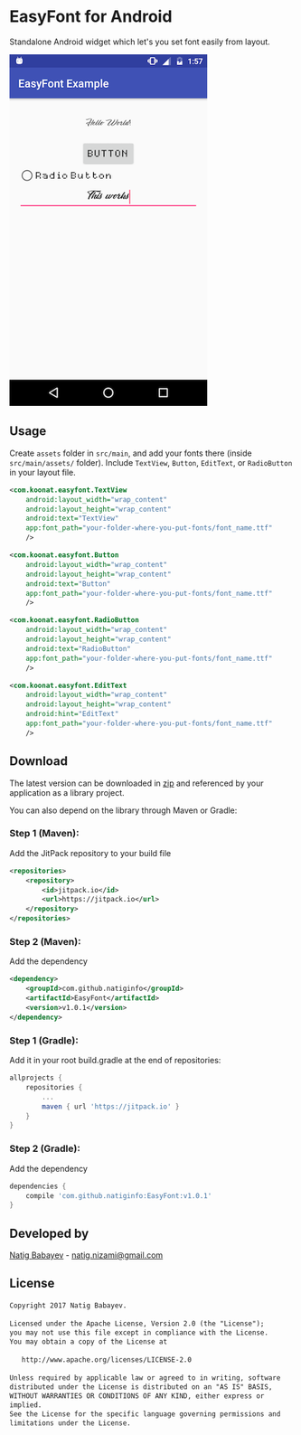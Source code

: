 # EasyFont for Android

Standalone Android widget which let's you set font easily from layout.

![alt text](screenshots/screenshot1.png)

## Usage

Create ```assets``` folder in ```src/main```, and add your fonts there (inside ```src/main/assets/``` folder). Include ```TextView```, ```Button```, ```EditText```, or ```RadioButton``` in your layout file.

```xml
<com.koonat.easyfont.TextView
    android:layout_width="wrap_content"
    android:layout_height="wrap_content"
    android:text="TextView"
    app:font_path="your-folder-where-you-put-fonts/font_name.ttf"
    />
```

```xml
<com.koonat.easyfont.Button
    android:layout_width="wrap_content"
    android:layout_height="wrap_content"
    android:text="Button"
    app:font_path="your-folder-where-you-put-fonts/font_name.ttf" 
    />
```

```xml
<com.koonat.easyfont.RadioButton
    android:layout_width="wrap_content"
    android:layout_height="wrap_content"
    android:text="RadioButton"
    app:font_path="your-folder-where-you-put-fonts/font_name.ttf"
    />
```

```xml
<com.koonat.easyfont.EditText
    android:layout_width="wrap_content"
    android:layout_height="wrap_content"
    android:hint="EditText"
    app:font_path="your-folder-where-you-put-fonts/font_name.ttf"
    />
```


## Download

The latest version can be downloaded in [zip](https://github.com/natiginfo/EasyFont/archive/master.zip) and referenced by your application as a library project.

You can also depend on the library through Maven or Gradle:

### Step 1 (Maven):
Add the JitPack repository to your build file
```xml
<repositories>
	<repository>
	    <id>jitpack.io</id>
	    <url>https://jitpack.io</url>
	</repository>
</repositories>
```

### Step 2 (Maven):
Add the dependency
```xml
<dependency>
    <groupId>com.github.natiginfo</groupId>
    <artifactId>EasyFont</artifactId>
    <version>v1.0.1</version>
</dependency>
```

### Step 1 (Gradle):
Add it in your root build.gradle at the end of repositories:

```groovy
allprojects {
	repositories {
		...
		maven { url 'https://jitpack.io' }
	}
}
```

### Step 2 (Gradle):
Add the dependency

```groovy
dependencies {
	compile 'com.github.natiginfo:EasyFont:v1.0.1'
}
```

## Developed by

[Natig Babayev](https://www.linkedin.com/in/natiginfo/) - [natig.nizami@gmail.com](mailto:natig.nizami@gmail.com)

## License
```
Copyright 2017 Natig Babayev.

Licensed under the Apache License, Version 2.0 (the "License");
you may not use this file except in compliance with the License.
You may obtain a copy of the License at

   http://www.apache.org/licenses/LICENSE-2.0

Unless required by applicable law or agreed to in writing, software
distributed under the License is distributed on an "AS IS" BASIS,
WITHOUT WARRANTIES OR CONDITIONS OF ANY KIND, either express or implied.
See the License for the specific language governing permissions and
limitations under the License.
```
